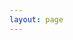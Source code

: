 ```yaml
---
layout: page
---
```


<!-- <script setup>
import { slides, products } from './.vitepress/data/zh.ts'
</script> -->

<!-- <MainCarousel :slides="slides" /> -->

<!-- <ProductCarousel :products="products" /> -->